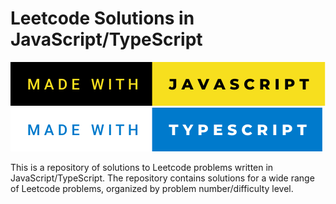 # Leetcode Solutions in JavaScript/TypeScript

![MADE WITH JAVASCRIPT](./made-with-javascript.svg)
![MADE WITH TYPESCRIPT](./made-with-typescript.svg)

This is a repository of solutions to Leetcode problems written in JavaScript/TypeScript.
The repository contains solutions for a wide range of Leetcode problems, organized by problem number/difficulty level.
